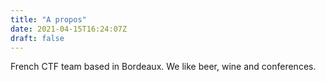 ```yaml
---
title: "A propos"
date: 2021-04-15T16:24:07Z
draft: false
---
```


French CTF team based in Bordeaux. We like beer, wine and conferences.
